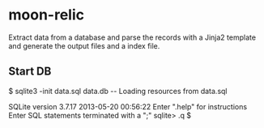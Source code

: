 moon-relic
==========

Extract data from a database and parse the records with a Jinja2
template and generate the output files and a index file.

Start DB
--------

  $ sqlite3 -init data.sql data.db
  -- Loading resources from data.sql

  SQLite version 3.7.17 2013-05-20 00:56:22
  Enter ".help" for instructions
  Enter SQL statements terminated with a ";"
  sqlite> .q
  $


